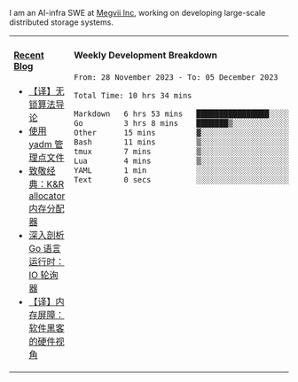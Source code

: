 I am an AI-infra SWE at [Megvii Inc](https://en.megvii.com/), working on developing large-scale distributed storage systems.

<table width="960px">
<tr>
<td valign="top" width="50%">

#### <a href="https://www.kongjun18.me" target="_blank">Recent Blog</a>

<!-- BLOG-POST-LIST:START -->
- [【译】无锁算法导论](https://kongjun18.github.io/posts/2023/07/14/)
- [使用 yadm 管理点文件](https://kongjun18.github.io/posts/2023/04/07/)
- [致敬经典：K&amp;R allocator 内存分配器](https://kongjun18.github.io/posts/2022/12/12/)
- [深入剖析 Go 语言运行时：IO 轮询器](https://kongjun18.github.io/posts/2022/11/21/)
- [【译】内存屏障：软件黑客的硬件视角](https://kongjun18.github.io/posts/2022/11/03/)
<!-- BLOG-POST-LIST:END -->

</td>
<td valign="top" width="50%">

#### Weekly Development Breakdown

<!--START_SECTION:waka-->

```txt
From: 28 November 2023 - To: 05 December 2023

Total Time: 10 hrs 34 mins

Markdown   6 hrs 53 mins   ████████████████░░░░░░░░░   64.45 %
Go         3 hrs 8 mins    ███████▒░░░░░░░░░░░░░░░░░   29.34 %
Other      15 mins         ▓░░░░░░░░░░░░░░░░░░░░░░░░   02.45 %
Bash       11 mins         ▒░░░░░░░░░░░░░░░░░░░░░░░░   01.72 %
tmux       7 mins          ▒░░░░░░░░░░░░░░░░░░░░░░░░   01.09 %
Lua        4 mins          ▒░░░░░░░░░░░░░░░░░░░░░░░░   00.69 %
YAML       1 min           ░░░░░░░░░░░░░░░░░░░░░░░░░   00.24 %
Text       0 secs          ░░░░░░░░░░░░░░░░░░░░░░░░░   00.02 %
```

<!--END_SECTION:waka-->
</td>
</tr>

</table>
